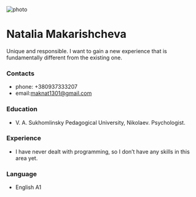 ![photo](https://i.ibb.co/kDnFTP8/photo.jpg)
# Natalia Makarishcheva
Unique and responsible. I want to gain a new experience that is fundamentally different from the existing one.
### Contacts
+ phone: +380937333207
+ email:maknat1301@gmail.com
### Education
+ V. A. Sukhomlinsky Pedagogical University, Nikolaev.
Psychologist.
### Experience
+ I have never dealt with programming, so I don’t have any skills in this area yet.
### Language
+ English A1